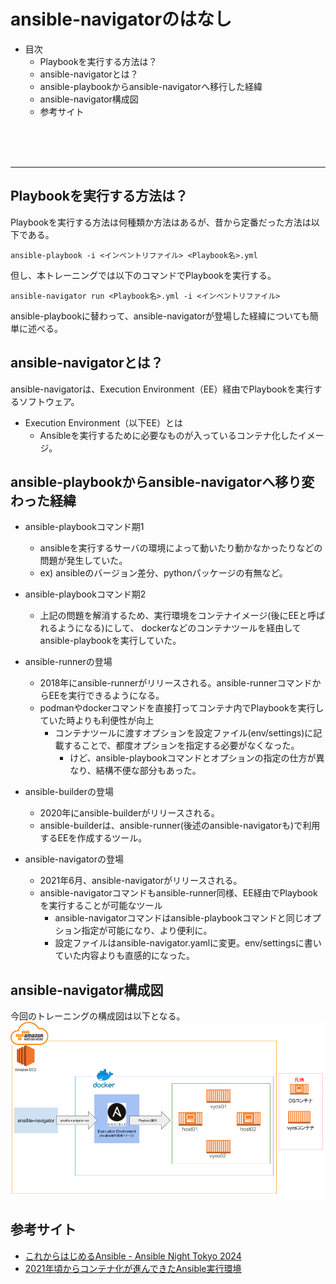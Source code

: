 
# ansible-navigatorのはなし

- 目次
  - Playbookを実行する方法は？
  - ansible-navigatorとは？
  - ansible-playbookからansible-navigatorへ移行した経緯
  - ansible-navigator構成図
  - 参考サイト

<br>
<br>
<br>

---

## Playbookを実行する方法は？
Playbookを実行する方法は何種類か方法はあるが、昔から定番だった方法は以下である。
```shell
ansible-playbook -i <インベントリファイル> <Playbook名>.yml 
```

但し、本トレーニングでは以下のコマンドでPlaybookを実行する。
```shell
ansible-navigator run <Playbook名>.yml -i <インベントリファイル>
```
ansible-playbookに替わって、ansible-navigatorが登場した経緯についても簡単に述べる。

## ansible-navigatorとは？
ansible-navigatorは、Execution Environment（EE）経由でPlaybookを実行するソフトウェア。

- Execution Environment（以下EE）とは
  - Ansibleを実行するために必要なものが入っているコンテナ化したイメージ。

## ansible-playbookからansible-navigatorへ移り変わった経緯

- ansible-playbookコマンド期1
  - ansibleを実行するサーバの環境によって動いたり動かなかったりなどの問題が発生していた。
  - ex) ansibleのバージョン差分、pythonパッケージの有無など。

- ansible-playbookコマンド期2
  - 上記の問題を解消するため、実行環境をコンテナイメージ(後にEEと呼ばれるようになる)にして、
    dockerなどのコンテナツールを経由してansible-playbookを実行していた。

- ansible-runnerの登場
  - 2018年にansible-runnerがリリースされる。ansible-runnerコマンドからEEを実行できるようになる。
  - podmanやdockerコマンドを直接打ってコンテナ内でPlaybookを実行していた時よりも利便性が向上
    - コンテナツールに渡すオプションを設定ファイル(env/settings)に記載することで、都度オプションを指定する必要がなくなった。
      - けど、ansible-playbookコマンドとオプションの指定の仕方が異なり、結構不便な部分もあった。

- ansible-builderの登場
  - 2020年にansible-builderがリリースされる。
  - ansible-builderは、ansible-runner(後述のansible-navigatorも)で利用するEEを作成するツール。

- ansible-navigatorの登場
  - 2021年6月、ansible-navigatorがリリースされる。
  - ansible-navigatorコマンドもansible-runner同様、EE経由でPlaybookを実行することが可能なツール
    - ansible-navigatorコマンドはansible-playbookコマンドと同じオプション指定が可能になり、より便利に。
    - 設定ファイルはansible-navigator.yamlに変更。env/settingsに書いていた内容よりも直感的になった。


## ansible-navigator構成図
今回のトレーニングの構成図は以下となる。<br>
![image](https://github.com/apc-nw-auto-cft/ansible_on_vyos/blob/main/others/navigator_image.png)

## 参考サイト
  - [これからはじめるAnsible - Ansible Night Tokyo 2024](https://www.slideshare.net/slideshow/ansible-ansible-night-tokyo-2024/266763151)
  - [2021年頃からコンテナ化が進んできたAnsible実行環境](https://logmi.jp/tech/articles/329608)
 

